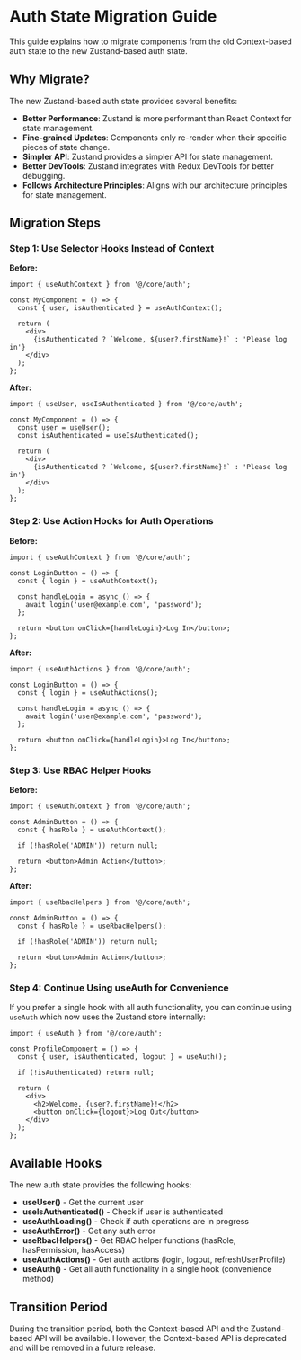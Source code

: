 # Auth State Migration Guide

This guide explains how to migrate components from the old Context-based auth state to the new Zustand-based auth state.

## Why Migrate?

The new Zustand-based auth state provides several benefits:

- **Better Performance**: Zustand is more performant than React Context for state management.
- **Fine-grained Updates**: Components only re-render when their specific pieces of state change.
- **Simpler API**: Zustand provides a simpler API for state management.
- **Better DevTools**: Zustand integrates with Redux DevTools for better debugging.
- **Follows Architecture Principles**: Aligns with our architecture principles for state management.

## Migration Steps

### Step 1: Use Selector Hooks Instead of Context

**Before:**

```tsx
import { useAuthContext } from '@/core/auth';

const MyComponent = () => {
  const { user, isAuthenticated } = useAuthContext();
  
  return (
    <div>
      {isAuthenticated ? `Welcome, ${user?.firstName}!` : 'Please log in'}
    </div>
  );
};
```

**After:**

```tsx
import { useUser, useIsAuthenticated } from '@/core/auth';

const MyComponent = () => {
  const user = useUser();
  const isAuthenticated = useIsAuthenticated();
  
  return (
    <div>
      {isAuthenticated ? `Welcome, ${user?.firstName}!` : 'Please log in'}
    </div>
  );
};
```

### Step 2: Use Action Hooks for Auth Operations

**Before:**

```tsx
import { useAuthContext } from '@/core/auth';

const LoginButton = () => {
  const { login } = useAuthContext();
  
  const handleLogin = async () => {
    await login('user@example.com', 'password');
  };
  
  return <button onClick={handleLogin}>Log In</button>;
};
```

**After:**

```tsx
import { useAuthActions } from '@/core/auth';

const LoginButton = () => {
  const { login } = useAuthActions();
  
  const handleLogin = async () => {
    await login('user@example.com', 'password');
  };
  
  return <button onClick={handleLogin}>Log In</button>;
};
```

### Step 3: Use RBAC Helper Hooks

**Before:**

```tsx
import { useAuthContext } from '@/core/auth';

const AdminButton = () => {
  const { hasRole } = useAuthContext();
  
  if (!hasRole('ADMIN')) return null;
  
  return <button>Admin Action</button>;
};
```

**After:**

```tsx
import { useRbacHelpers } from '@/core/auth';

const AdminButton = () => {
  const { hasRole } = useRbacHelpers();
  
  if (!hasRole('ADMIN')) return null;
  
  return <button>Admin Action</button>;
};
```

### Step 4: Continue Using useAuth for Convenience

If you prefer a single hook with all auth functionality, you can continue using `useAuth` which now uses the Zustand store internally:

```tsx
import { useAuth } from '@/core/auth';

const ProfileComponent = () => {
  const { user, isAuthenticated, logout } = useAuth();
  
  if (!isAuthenticated) return null;
  
  return (
    <div>
      <h2>Welcome, {user?.firstName}!</h2>
      <button onClick={logout}>Log Out</button>
    </div>
  );
};
```

## Available Hooks

The new auth state provides the following hooks:

- **useUser()** - Get the current user
- **useIsAuthenticated()** - Check if user is authenticated
- **useAuthLoading()** - Check if auth operations are in progress
- **useAuthError()** - Get any auth error
- **useRbacHelpers()** - Get RBAC helper functions (hasRole, hasPermission, hasAccess)
- **useAuthActions()** - Get auth actions (login, logout, refreshUserProfile)
- **useAuth()** - Get all auth functionality in a single hook (convenience method)

## Transition Period

During the transition period, both the Context-based API and the Zustand-based API will be available. However, the Context-based API is deprecated and will be removed in a future release.